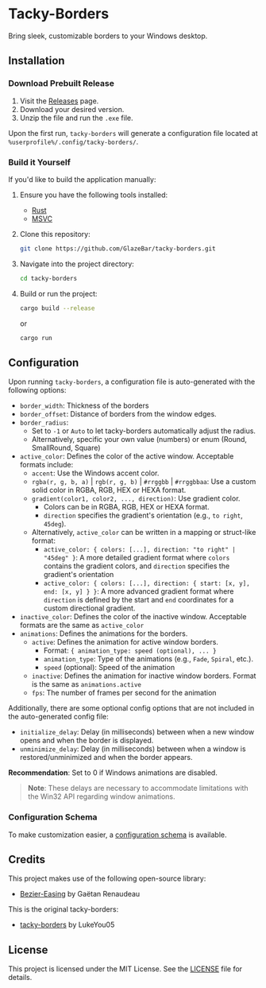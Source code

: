 # Tacky-Borders

Bring sleek, customizable borders to your Windows desktop.

## Installation

### Download Prebuilt Release
1. Visit the [Releases](https://github.com/GlazeBar/tacky-borders/releases) page.
2. Download your desired version.
3. Unzip the file and run the `.exe` file.

Upon the first run, `tacky-borders` will generate a configuration file located at ```%userprofile%/.config/tacky-borders/```.

### Build it Yourself
If you'd like to build the application manually:

1. Ensure you have the following tools installed:
    - [Rust](https://www.rust-lang.org/tools/install)
    - [MSVC](https://visualstudio.microsoft.com/downloads/)

2. Clone this repository:

    ```sh
    git clone https://github.com/GlazeBar/tacky-borders.git
    ```
    
3. Navigate into the project directory:

    ```sh
    cd tacky-borders
    ```
    
4. Build or run the project:

    ```sh
    cargo build --release
    ```

    or

    ```sh
    cargo run
    ```

## Configuration

Upon running `tacky-borders`, a configuration file is auto-generated with the following options:

- `border_width`: Thickness of the borders
- `border_offset`: Distance of borders from the window edges.
- `border_radius`:
    - Set to `-1` or `Auto` to let tacky-borders automatically adjust the radius.
    - Alternatively, specific your own value (numbers) or enum (Round, SmallRound, Square)
- `active_color`: Defines the color of the active window. Acceptable formats include: 
    - `accent`: Use the Windows accent color.
    - `rgba(r, g, b, a)` | `rgb(r, g, b)` | `#rrggbb` | `#rrggbbaa`: Use a custom solid color in RGBA, RGB, HEX or HEXA format.
    - `gradient(color1, color2, ..., direction)`: Use gradient color.
        - Colors can be in RGBA, RGB, HEX or HEXA format.
        - `direction` specifies the gradient's orientation (e.g., `to right`, `45deg`).
    - Alternatively, `active_color` can be written in a mapping or struct-like format:
        - `active_color: { colors: [...], direction: "to right" | "45deg" }`: A more detailed gradient format where `colors`
        contains the gradient colors, and `direction` specifies the gradient's orientation
        - `active_color: { colors: [...], direction: { start: [x, y], end: [x, y] } }`: A more advanced gradient format where
        `direction` is defined by the start and `end` coordinates for a custom directional gradient.
- `inactive_color`: Defines the color of the inactive window. Acceptable formats are the same as `active_color`
- `animations`: Defines the animations for the borders.
    - `active`: Defines the animation for active window borders. 
        - Format: `{ animation_type: speed (optional), ... }`
        - `animation_type`: Type of the animations (e.g., `Fade`, `Spiral`, etc.).
        - `speed` (optional): Speed of the animation
    - `inactive`: Defines the animation for inactive window borders. Format is the same as `animations.active`
    - `fps`: The number of frames per second for the animation 

Additionally, there are some optional config options that are not included in the auto-generated config file:

- `initialize_delay`: Delay (in milliseconds) between when a new window opens and when the border is displayed.
- `unminimize_delay`: Delay (in milliseconds) between when a window is restored/unminimized and when the border appears.

**Recommendation**: Set to 0 if Windows animations are disabled.

> **Note**: These delays are necessary to accommodate limitations with the Win32 API regarding window animations.

### Configuration Schema
To make customization easier, a [configuration schema](./schema.json) is available.

## Credits
This project makes use of the following open-source library:
- [Bezier-Easing](https://github.com/gre/bezier-easing) by Gaëtan Renaudeau

This is the original tacky-borders:
- [tacky-borders](https://github.com/lukeyou05/tacky-borders) by LukeYou05

## License

This project is licensed under the MIT License. See the [LICENSE](./LICENSE) file for details.